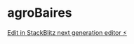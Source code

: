 # agroBaires

[Edit in StackBlitz next generation editor ⚡️](https://stackblitz.com/~/github.com/matiliendro/agroBaires)